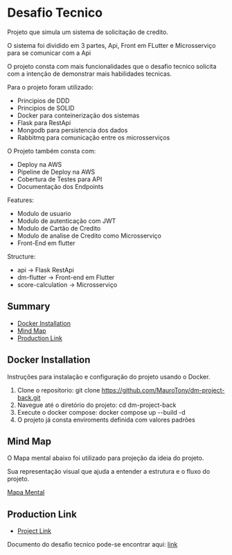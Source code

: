 # Desafio Tecnico
Projeto que simula um sistema de solicitação de credito.

O sistema foi dividido em 3 partes, Api, Front em FLutter e Microsserviço para se comunicar com a Api

O projeto consta com mais funcionalidades que o desafio tecnico solicita com a intenção de demonstrar mais habilidades tecnicas.

Para o projeto foram utilizado:
- Principios de DDD
- Principios de SOLID
- Docker para conteinerização dos sistemas
- Flask para RestApi
- Mongodb para persistencia dos dados
- Rabbitmq para comunicação entre os microsserviços

O Projeto também consta com:
- Deploy na AWS
- Pipeline de Deploy na AWS
- Cobertura de Testes para API
- Documentação dos Endpoints
  
Features:
- Modulo de usuario
- Modulo de autenticação com JWT
- Modulo de Cartão de Credito
- Modulo de analise de Credito como Microsserviço
- Front-End em flutter

Structure:
- api -> Flask RestApi
- dm-flutter -> Front-end em Flutter
- score-calculation -> Microsserviço
  
 ## Summary 
- [Docker Installation](#docker-installation) 
- [Mind Map](#mind-map) 
- [Production Link](#production-link)
  
 ## Docker Installation 
Instruções para instalação e configuração do projeto usando o Docker.

1. Clone o repositorio:  git clone https://github.com/MauroTony/dm-project-back.git 
2. Navegue até o diretório do projeto:  cd dm-project-back
3. Execute o docker compose: docker compose up --build -d
4. O projeto já consta enviroments definida com valores padrões
 ## Mind Map 
O Mapa mental abaixo foi utilizado para projeção da ideia do projeto.

Sua representação visual que ajuda a entender a estrutura e o fluxo do projeto.

[Mapa Mental](https://github.com/MauroTony/dm-project-back/assets/57079165/deb3fc7a-86c8-4f7a-9ac9-beb1a445764e)

 ## Production Link 
 - [Project  Link](http://35.171.26.111:8080)

Documento do desafio tecnico pode-se encontrar aqui: [link](https://communication-assets.gupy.io/production/companies/934/emails/1688733069740/communication-assets-e8bfbdd0-1cc1-11ee-a776-87da19c60919/desenvolvedor_snior_python.pdf)
